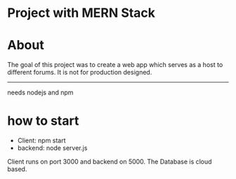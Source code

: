 # Project with MERN Stack

# About

The goal of this project was to create a web app which serves as a host to different forums. It is not for production designed. 

---
needs nodejs and npm

# how to start

 - Client: npm start
 - backend: node server.js

Client runs on port 3000 and backend on 5000. The Database is cloud based.
